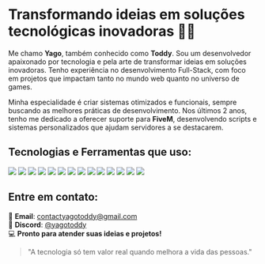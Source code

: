 # Transformando ideias em soluções tecnológicas inovadoras 👨‍💻

Me chamo **Yago**, também conhecido como **Toddy**. Sou um desenvolvedor apaixonado por tecnologia e pela arte de transformar ideias em soluções inovadoras. Tenho experiência no desenvolvimento Full-Stack, com foco em projetos que impactam tanto no mundo web quanto no universo de games.

Minha especialidade é criar sistemas otimizados e funcionais, sempre buscando as melhores práticas de desenvolvimento. Nos últimos 2 anos, tenho me dedicado a oferecer suporte para **FiveM**, desenvolvendo scripts e sistemas personalizados que ajudam servidores a se destacarem.

## Tecnologias e Ferramentas que uso:

[![](https://skillicons.dev/icons?i=lua)](https://www.lua.org/docs.html)
[![](https://skillicons.dev/icons?i=html)](https://developer.mozilla.org/en-US/docs/Web/HTML)
[![](https://skillicons.dev/icons?i=css)](https://developer.mozilla.org/en-US/docs/Web/CSS)
[![](https://skillicons.dev/icons?i=js)](https://developer.mozilla.org/en-US/docs/Web/JavaScript)
[![](https://skillicons.dev/icons?i=ts)](https://www.typescriptlang.org/)
[![](https://skillicons.dev/icons?i=react)](https://react.dev/)
[![](https://skillicons.dev/icons?i=tailwind)](https://tailwindcss.com/)
[![](https://skillicons.dev/icons?i=vite)](https://vite.dev/)
[![](https://skillicons.dev/icons?i=nodejs)](https://nodejs.org/en)
[![](https://skillicons.dev/icons?i=mysql)](https://www.mysql.com/)
[![](https://skillicons.dev/icons?i=discordjs)](https://discord.js.org/)
[![](https://skillicons.dev/icons?i=figma)](https://www.figma.com/downloads/)
[![](https://skillicons.dev/icons?i=git)](https://git-scm.com/)
[![](https://skillicons.dev/icons?i=vscode)](https://code.visualstudio.com/)

## Entre em contato:

📧 **Email**: contactyagotoddy@gmail.com  
💬 **Discord**: [@yagotoddy](https://discord.com/users/790787014312198144)  
💻 **Pronto para atender suas ideias e projetos!** 

> "A tecnologia só tem valor real quando melhora a vida das pessoas."  
